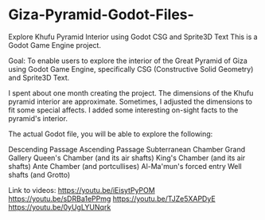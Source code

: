 # Giza-Pyramid-Godot-Files-
Explore Khufu Pyramid Interior using Godot CSG and Sprite3D Text
This is a Godot Game Engine project.
 
Goal: To enable users to explore the interior of the Great Pyramid of Giza using Godot Game Engine, specifically CSG (Constructive Solid Geometry) and Sprite3D Text. 

I spent about one month creating the project. The dimensions of the Khufu pyramid interior are approximate. Sometimes, I adjusted the dimensions to fit some special affects. I added some interesting on-sight facts to the pyramid's interior.

The actual Godot file, you will be able to explore the following:

Descending Passage
Ascending Passage
Subterranean Chamber
Grand Gallery
Queen's Chamber (and its air shafts)
King's Chamber (and its air shafts)
Ante Chamber (and portcullises)
Al-Ma'mun's forced entry
Well shafts (and Grotto)

Link to videos:
https://youtu.be/iEisytPyPOM
https://youtu.be/sDRBa1ePPmg
https://youtu.be/TJZe5XAPDyE
https://youtu.be/0yUgLYUNqrk
